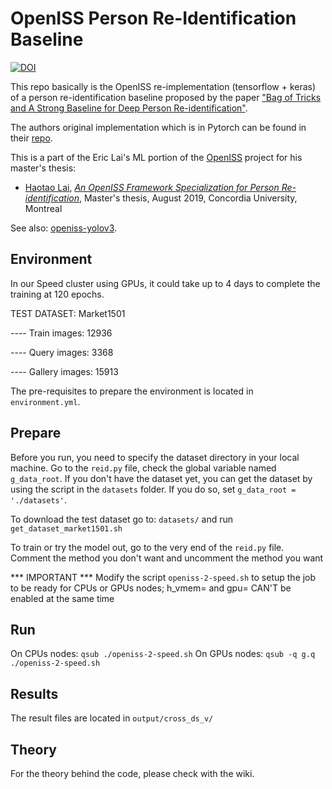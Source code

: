 # OpenISS Person Re-Identification Baseline
[![DOI](https://zenodo.org/badge/doi/10.5281/zenodo.5042265.svg)](https://doi.org/10.5281/zenodo.5042265)

This repo basically is the OpenISS re-implementation (tensorflow + keras) of a person
re-identification baseline proposed by the paper
["Bag of Tricks and A Strong Baseline for Deep Person Re-identification"](https://arxiv.org/abs/1903.07071).

The authors original implementation which is in Pytorch can be found in their
[repo](https://github.com/michuanhaohao/reid-strong-baseline).

This is a part of the Eric Lai's ML portion of the [OpenISS](https://github.com/OpenISS/OpenISS) project for his
master's thesis:

* [Haotao Lai](https://github.com/laihaotao), [*An OpenISS Framework Specialization for Person Re-identification*](https://spectrum.library.concordia.ca/985788/), Master's thesis, August 2019, Concordia University, Montreal

See also: [openiss-yolov3](https://github.com/OpenISS/openiss-yolov3).

## Environment

In our Speed cluster using GPUs, it could take up to 4 days to complete the training at 120 epochs.

TEST DATASET: Market1501

---- Train images: 12936

---- Query images: 3368

---- Gallery images: 15913

The pre-requisites to prepare the environment is located in `environment.yml`.

## Prepare 

Before you run, you need to specify the dataset directory in your local machine. Go to the `reid.py` file,
check the global variable named `g_data_root`. If you don't have the dataset yet, you can get the dataset by
using the script in the `datasets` folder. If you do so, set `g_data_root = './datasets'`.

To download the test dataset go to:  `datasets/` and run `get_dataset_market1501.sh`

To train or try the model out, go to the very end of the `reid.py` file. Comment the method you don't want
and uncomment the method you want

*** IMPORTANT ***
Modify the script `openiss-2-speed.sh` to setup the job to be ready for CPUs or GPUs nodes; h_vmem= and gpu= CAN'T be enabled at the same time

## Run

On CPUs nodes: `qsub ./openiss-2-speed.sh`
On GPUs nodes: `qsub -q g.q ./openiss-2-speed.sh`

## Results
The result files are located in `output/cross_ds_v/`


## Theory

For the theory behind the code, please check with the wiki.
